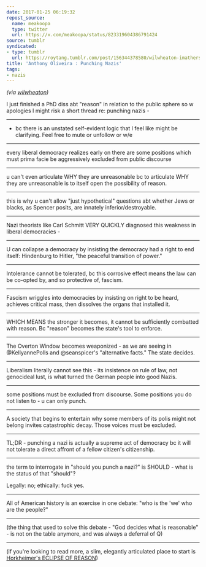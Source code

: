 ```yaml
---
date: 2017-01-25 06:19:32
repost_source:
  name: meakoopa
  type: twitter
  url: https://x.com/meakoopa/status/823319604386791424
source: tumblr
syndicated:
- type: tumblr
  url: https://roytang.tumblr.com/post/156344378580/wilwheaton-imathers-maxofs2d-sorry-about
title: 'Anthony Oliveira : Punching Nazis'
tags:
- nazis
---
```


*(via [wilwheaton](https://wilwheaton.tumblr.com/post/156321126119/imathers-maxofs2d-sorry-about-this-being-in))*

I just finished a PhD diss abt "reason" in relation to the public sphere so w apologies I might risk a short thread re: punching nazis -

---

- bc there is an unstated self-evident logic that I feel like might be clarifying. Feel free to mute or unfollow or w/e

---

every liberal democracy realizes early on there are some positions which must prima facie be aggressively excluded from public discourse

---

u can't even articulate WHY they are unreasonable bc to articulate WHY they are unreasonable is to itself open the possibility of reason.

---

this is why u can't allow "just hypothetical" questions abt whether Jews or blacks, as Spencer posits, are innately inferior/destroyable.

---

Nazi theorists like Carl Schmitt VERY QUICKLY diagnosed this weakness in liberal democracies -

---

U can collapse a democracy by insisting the democracy had a right to end itself: Hindenburg to Hitler, "the peaceful transition of power."

---

Intolerance cannot be tolerated, bc this corrosive effect means the law can be co-opted by, and so protective of, fascism.

---

Fascism wriggles into democracies by insisting on right to be heard, achieves critical mass, then dissolves the organs that installed it.

---

WHICH MEANS the stronger it becomes, it cannot be sufficiently combatted with reason. Bc "reason" becomes the state's tool to enforce.

---

The Overton Window becomes weaponized - as we are seeing in @KellyannePolls and @seanspicer's "alternative facts." The state decides.

---

Liberalism literally cannot see this - its insistence on rule of law, not genocideal lust, is what turned the German people into good Nazis.

---

some positions must be excluded from discourse. Some positions you do not listen to - u can only punch.

---

A society that begins to entertain why some members of its polis might not belong invites catastrophic decay. Those voices must be excluded.

---

TL;DR - punching a nazi is actually a supreme act of democracy bc it will not tolerate a direct affront of a fellow citizen's citizenship.

---

the term to interrogate in "should you punch a nazi?" is SHOULD - what is the status of that "should"?



Legally: no; ethically: fuck yes.

---

All of American history is an exercise in one debate: "who is the 'we' who are the people?"

---

(the thing that used to solve this debate - "God decides what is reasonable" - is not on the table anymore, and was always a deferral of Q)

---

(if you're looking to read more, a slim, elegantly articulated place to start is [Horkheimer's ECLIPSE OF REASON](https://en.wikipedia.org/wiki/Eclipse_of_Reason_(Horkheimer))) 